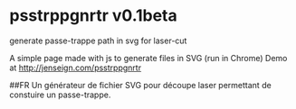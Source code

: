 # psstrppgnrtr v0.1beta
generate passe-trappe path in svg for laser-cut

A simple page made with js to generate files in SVG (run in Chrome)
Demo at http://jenseign.com/psstrppgnrtr

##FR
Un générateur de fichier SVG pour découpe laser permettant de constuire un passe-trappe.
